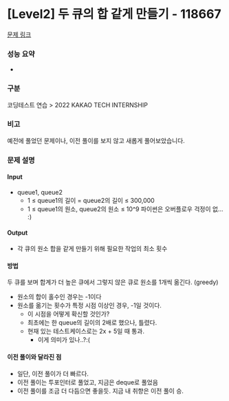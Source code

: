 # [Level2] 두 큐의 합 같게 만들기 - 118667 

[문제 링크](https://school.programmers.co.kr/learn/courses/30/lessons/118667?language=python3) 

### 성능 요약

-

### 구분

코딩테스트 연습 > 2022 KAKAO TECH INTERNSHIP

### 비고

예전에 풀었던 문제이나, 이전 풀이를 보지 않고 새롭게 풀어보았습니다.

### 문제 설명

#### Input


- queue1, queue2
  - 1 ≤ queue1의 길이 = queue2의 길이 ≤ 300,000
  - 1 ≤ queue1의 원소, queue2의 원소 ≤ 10^9
파이썬은 오버플로우 걱정이 없... :)

#### Output
- 각 큐의 원소 합을 같게 만들기 위해 필요한 작업의 최소 횟수

#### 방법
두 큐를 보며 합계가 더 높은 큐에서 그렇지 않은 큐로 원소를 1개씩 옮긴다. (greedy)
- 원소의 합이 홀수인 경우는 -1이다
- 원소를 옮기는 횟수가 특정 시점 이상인 경우, -1일 것이다.
  - 이 시점을 어떻게 확신할 것인가?
  - 최초에는 한 queue의 길이의 2배로 했으나, 틀렸다.
  - 현재 있는 테스트케이스로는 2x + 5일 때 통과. 
    - 이게 의미가 있나..?:(

#### 이전 풀이와 달라진 점
- 일단, 이전 풀이가 더 빠르다.
- 이전 풀이는 투포인터로 풀었고, 지금은 deque로 풀었음
- 이전 풀이를 조금 더 다듬으면 좋을듯. 지금 내 취향은 이전 풀이 승.
